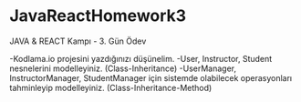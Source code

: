 # JavaReactHomework3
JAVA & REACT Kampı - 3. Gün Ödev

-Kodlama.io projesini yazdığınızı düşünelim.
-User, Instructor, Student nesnelerini modelleyiniz. (Class-Inheritance)
-UserManager, InstructorManager, StudentManager için sistemde olabilecek operasyonları tahminleyip modelleyiniz. (Class-Inheritance-Method)
